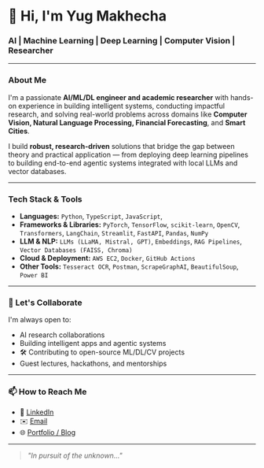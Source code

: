 # 👋 Hi, I'm Yug Makhecha

###  AI |  Machine Learning |  Deep Learning |  Computer Vision |  Researcher

---

###  About Me

I'm a passionate **AI/ML/DL engineer and academic researcher** with hands-on experience in building intelligent systems, conducting impactful research, and solving real-world problems across domains like **Computer Vision, Natural Language Processing, Financial Forecasting**, and **Smart Cities**.

I build **robust, research-driven** solutions that bridge the gap between theory and practical application — from deploying deep learning pipelines to building end-to-end agentic systems integrated with local LLMs and vector databases.

---

###  Tech Stack & Tools

- **Languages:** `Python`, `TypeScript`, `JavaScript`,
- **Frameworks & Libraries:** `PyTorch`, `TensorFlow`, `scikit-learn`, `OpenCV`, `Transformers`, `LangChain`, `Streamlit`, `FastAPI`, `Pandas`, `NumPy`
- **LLM & NLP:** `LLMs (LLaMA, Mistral, GPT)`, `Embeddings`, `RAG Pipelines`, `Vector Databases (FAISS, Chroma)`
- **Cloud & Deployment:** `AWS EC2`, `Docker`, `GitHub Actions`
- **Other Tools:** `Tesseract OCR`, `Postman`, `ScrapeGraphAI`, `BeautifulSoup`, `Power BI`

---


### 🧩 Let's Collaborate

I'm always open to:
-  AI research collaborations  
-  Building intelligent apps and agentic systems  
- 🛠 Contributing to open-source ML/DL/CV projects  
-  Guest lectures, hackathons, and mentorships

---

### 📫 How to Reach Me

- 🔗 [LinkedIn](www.linkedin.com/in/yug-makhecha-417601295)
- ✉️ [Email](yugmakhecha1710@gmail.com)
- 🌐 [Portfolio / Blog](https://yug17-portfolio.vercel.app/)

---

> _"In pursuit of the unknown..."_ 


